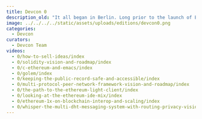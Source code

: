 ```yaml
---
title: Devcon 0
description_old: "It all began in Berlin. Long prior to the launch of Ethereum, the earliest builders and co-founders gathered in Kreuzberg in late November of 2014 to outline their work and designs for the future of Ethereum at a meetup called 'ÐΞVcon-0'."
image: ../../../../static/assets/uploads/editions/devcon0.png
categories:
  - Devcon
curators:
  - Devcon Team
videos:
  - 0/how-to-sell-ideas/index
  - 0/solidity-vision-and-roadmap/index
  - 0/c-ethereum-and-emacs/index
  - 0/golem/index
  - 0/keeping-the-public-record-safe-and-accessible/index
  - 0/multi-protocol-peer-network-framework-vision-and-roadmap/index
  - 0/the-path-to-the-ethereum-light-client/index
  - 0/looking-at-the-ethereum-ide-mix/index
  - 0/ethereum-1x-on-blockchain-interop-and-scaling/index
  - 0/whisper-the-multi-dht-messaging-system-with-routing-privacy-vision-and-roadmap/index
---
```

